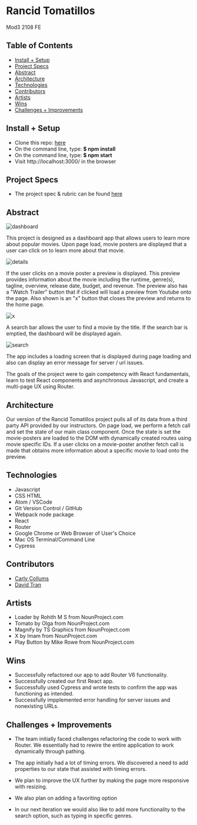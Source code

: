 
# Rancid Tomatillos

Mod3 2108 FE

## Table of Contents
  - [Install + Setup](#set-up)  
  - [Project Specs](#project-specs)
  - [Abstract](#abstract)
  - [Architecture](#architecture)
  - [Technologies](#technologies)
  - [Contributors](#contributors)
  - [Artists](#artists)
  - [Wins](#wins)
  - [Challenges + Improvements](#challenges-+-Improvements)

## Install + Setup

   - Clone this repo: [here](https://github.com/ccollums/rancid-tomatillos)
   - On the command line, type: **$ npm install**
   - On the command line, type: **$ npm start**
   - Visit http://localhost:3000/ in the browser
   
## Project Specs
   - The project spec & rubric can be found [here](https://frontend.turing.edu/projects/module-3/rancid-tomatillos-v3.html)
  
## Abstract

  ![dashboard](https://media.giphy.com/media/s5tat4wG3D2tsO6ySO/giphy.gif)

  This project is designed as a dashboard app that allows users to learn more about popular movies. Upon page load, movie posters are displayed that a user can click on to learn more about that movie. 
  
![details](https://media.giphy.com/media/CMzHYb4mI7bXzbDULJ/giphy.gif)
  
  If the user clicks on a movie poster a preview is displayed. This preview provides information about the movie including the runtime, genre(s), tagline, overview, release date, budget, and revenue. The preview also has a "Watch Trailer" button that if clicked will load a preview from Youtube onto the page. Also shown is an "x" button that closes the preview and returns to the home page. 
  
 ![x](https://media.giphy.com/media/6UaL74M7EyCe3P73Dr/giphy.gif)
  
 A search bar allows the user to find a movie by the title. If the search bar is emptied, the dashboard will be displayed again.
 
 ![search](https://media.giphy.com/media/nFVycfHtE8Yw3gCVh1/giphy.gif)

  The app includes a loading screen that is displayed during page loading and also can display an error message for server / url issues. 

  The goals of the project were to gain competency with React fundamentals, learn to test React components and asynchronous Javascript, and create a multi-page UX using Router. 
  
## Architecture
  Our version of the Rancid Tomatillos project pulls all of its data from a third party API provided by our instructors. On page load, we perform a fetch call and set the state of our main class component. Once the state is set the movie-posters are loaded to the DOM with dynamically created routes using movie specific IDs. If a user clicks on a movie-poster another fetch call is made that obtains more information about a specific movie to load onto the preview. 

## Technologies
  - Javascript
  - CSS HTML
  - Atom / VSCode
  - Git Version Control / GitHub
  - Webpack node package
  - React 
  - Router
  - Google Chrome or Web Browser of User's Choice
  - Mac OS Terminal/Command Line
  - Cypress

## Contributors
  - [Carly Collums](https://github.com/ccollums)
  - [David Tran](https://github.com/isleofyou)

## Artists
- Loader by Rohith M S from NounProject.com
- Tomato by Olga from NounProject.com
- Magnify by TS Graphics from NounProject.com
- X by Imam from NounProject.com
- Play Button by Mike Rowe from NounProject.com

## Wins
  - Successfully refactored our app to add Router V6 functionality. 
  - Successfully created our first React app.
  - Successfully used Cypress and wrote tests to confirm the app was functioning as intended.
  - Successfully impplemented error handling for server issues and nonexisting URLs. 

## Challenges + Improvements
  - The team initially faced challenges refactoring the code to work with Router. We essentially had to rewire the entire application to work dynamically through pathing.
  - The app initially had a lot of timing errors. We discovered a need to add properties to our state that assisted with timing errors. 
  
  - We plan to improve the UX further by making the page more responsive with resizing.
  - We also plan on adding a favoriting option
  - In our next iteration we would also like to add more functionality to the search option, such as typing in specific genres.

